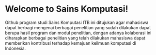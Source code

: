 # Welcome to Sains Komputasi!

Github program studi Sains Komputasi ITB ini ditujukan agar mahasiswa dapat berbagi mengenai berbagai penelitian yang sudah dilakukan dapat berupa hasil program dan modul penelitian, dengan adanya kolaborasi ini diharapkan berbagai penelitian yang telah dilakukan mahasiswa dapat memberikan kontribusi terhadap kemajuan keilmuan komputasi di Indonesia.
